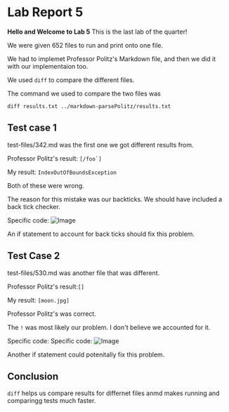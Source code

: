 # Lab Report 5
**Hello and Welcome to Lab 5**
This is the last lab of the quarter!

We were given 652 files to run and print onto one file. 

We had to implemet Professor Politz's Markdown file, and then we did it with our implementaion too. 

We used ```diff``` to compare the different files. 

The command we used to compare the two files was 

```diff results.txt ../markdown-parsePolitz/results.txt```

## Test case 1
test-files/342.md was the first one we got different results from. 

Professor Politz's result: ```[/foo`]```

My result: ```IndexOutOfBoundsException```

Both of these were wrong.


The reason for this mistake was our backticks. We should have included a back tick checker. 

Specific code: ![Image](Picture32.png)

An if statement to account for back ticks should fix this problem. 

## Test Case 2

test-files/530.md was another file that was different.

Professor Politz's result:```[]```

My result: ```[moon.jpg]```

Professor Politz's was correct.

The ```!``` was most likely our problem. I don't believe we accounted for it. 

Specific code: Specific code: ![Image](Picture32.png)

Another if statement could potenitally fix this problem. 

## Conclusion
```diff``` helps us compare results for differnet files anmd makes running and comparingg tests much faster. 